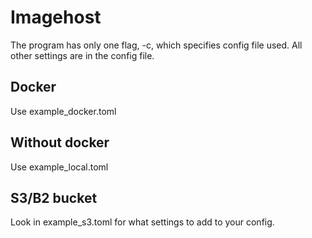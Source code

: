 # Imagehost

The program has only one flag, -c, which specifies config file used. All other settings are in the config file.

## Docker

Use example_docker.toml

## Without docker

Use example_local.toml

## S3/B2 bucket

Look in example_s3.toml for what settings to add to your config.
